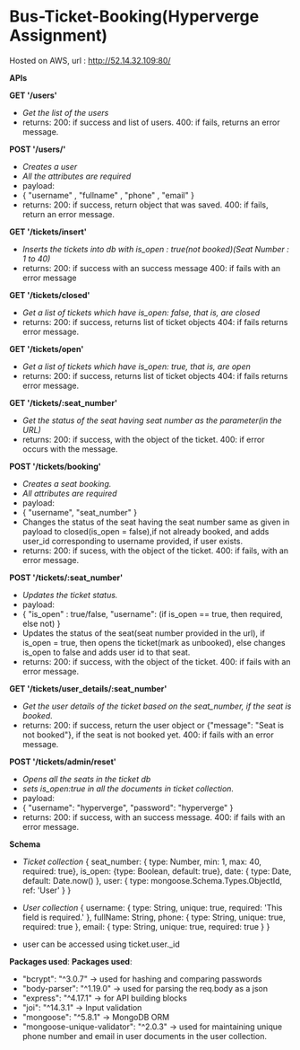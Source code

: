 # Bus-Ticket-Booking(Hyperverge Assignment)

Hosted on AWS, url : http://52.14.32.109:80/

**APIs**

**GET '/users'**
* *Get the list of the users*
* returns:
200: if success and list of users.
400: if fails, returns an error message.

**POST '/users/'**
* *Creates a user*
* *All the attributes are required*
* payload:
* {
	"username" , "fullname" , "phone" , "email"
}
* returns:
200: if success, return object that was saved.
400: if fails, return an error message.

**GET '/tickets/insert'**
* *Inserts the tickets into db with is_open : true(not booked)(Seat Number : 1 to 40)*
* returns:
200: if success with an success message
400: if fails with an error message

**GET '/tickets/closed'**
* *Get a list of tickets which have is_open: false, that is, are closed*
* returns:
200: if success, returns list of ticket objects
404: if fails returns error message.

**GET '/tickets/open'**
* *Get a list of tickets which have is_open: true, that is, are open*
* returns:
200: if success, returns list of ticket objects
404: if fails returns error message.

**GET '/tickets/:seat_number'**
* *Get the status of the seat having seat number as the parameter(in the URL)*
* returns:
200: if success, with the object of the ticket.
400: if error occurs with the message.

**POST '/tickets/booking'**
* *Creates a seat booking.*
* *All attributes are required*
* payload:
* {
	"username", "seat_number"
}
* Changes the status of the seat having the seat number same as given in payload to closed(is_open = false),if not already booked, and adds user_id corresponding to username provided, if user exists.
* returns:
200: if sucess, with the object of the ticket.
400: if fails, with an error message.

**POST '/tickets/:seat_number'**
* *Updates the ticket status.*
* payload: 
* {
	"is_open" : true/false, "username": (if is_open == true, then required, else not)
}
* Updates the status of the seat(seat number provided in the url), if is_open = true, then opens the ticket(mark as unbooked), else changes is_open to false and adds user id to that seat.
* returns:
200: if success, with the object of the ticket.
400: if fails with an error message.

**GET '/tickets/user_details/:seat_number'**
* *Get the user details of the ticket based on the seat_number, if the seat is booked.*
* returns:
200: if success, return the user object or {"message": "Seat is not booked"}, if the seat is not booked yet.
400: if fails with an error message.

**POST '/tickets/admin/reset'**
* *Opens all the seats in the ticket db*
* *sets is_open:true in all the documents in ticket collection.*
* payload:
* {
	"username": "hyperverge",
	"password": "hyperverge"
}
* returns:
200: if success, with an success message.
400: if fails with an error message.

**Schema**
* *Ticket collection*
{
	seat_number: { type: Number, min: 1, max: 40, required: true},
	is_open: {type: Boolean, default: true},
	date: { type: Date, default: Date.now() },
	user: { type: mongoose.Schema.Types.ObjectId, ref: 'User' }
}

* *User collection*
{
	username: { type: String, unique: true, required: 'This field is required.' },
	fullName: String,
	phone: { type: String, unique: true, required: true },
	email: { type: String, unique: true, required: true }
}

* user can be accessed using ticket.user._id

**Packages used**:
**Packages used**:
* "bcrypt": "^3.0.7" -> used for hashing and comparing passwords
* "body-parser": "^1.19.0" -> used for parsing the req.body as a json
* "express": "^4.17.1" -> for API building blocks
* "joi": "^14.3.1" -> Input validation
* "mongoose": "^5.8.1" -> MongoDB ORM
* "mongoose-unique-validator": "^2.0.3" -> used for maintaining unique phone number and email in user documents in the user collection.